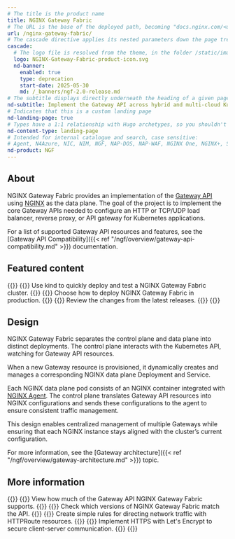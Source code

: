 ```yaml
---
# The title is the product name
title: NGINX Gateway Fabric
# The URL is the base of the deployed path, becoming "docs.nginx.com/<url>/<other-pages>"
url: /nginx-gateway-fabric/
# The cascade directive applies its nested parameters down the page tree until overwritten
cascade:
  # The logo file is resolved from the theme, in the folder /static/images/icons/
  logo: NGINX-Gateway-Fabric-product-icon.svg
  nd-banner:
    enabled: true
    type: deprecation
    start-date: 2025-05-30
    md: /_banners/ngf-2.0-release.md
# The subtitle displays directly underneath the heading of a given page
nd-subtitle: Implement the Gateway API across hybrid and multi-cloud Kubernetes environments with a secure, fast, and reliable NGINX data plane.
# Indicates that this is a custom landing page
nd-landing-page: true
# Types have a 1:1 relationship with Hugo archetypes, so you shouldn't need to change this
nd-content-type: landing-page
# Intended for internal catalogue and search, case sensitive:
# Agent, N4Azure, NIC, NIM, NGF, NAP-DOS, NAP-WAF, NGINX One, NGINX+, Solutions, Unit
nd-product: NGF
---
```


## About

NGINX Gateway Fabric provides an implementation of the [Gateway API](https://gateway-api.sigs.k8s.io/) using [NGINX](https://nginx.org/) as the data plane. The goal of the project is to implement the core Gateway APIs needed to configure an HTTP or TCP/UDP load balancer, reverse proxy, or API gateway for Kubernetes applications.

For a list of supported Gateway API resources and features, see the [Gateway API Compatibility]({{< ref "/ngf/overview/gateway-api-compatibility.md" >}}) documentation.

## Featured content

{{<card-section showAsCards="true" isFeaturedSection="true">}}
  {{<card title="Get started" titleUrl="/nginx-gateway-fabric/get-started">}}
    Use kind to quickly deploy and test a NGINX Gateway Fabric cluster.
  {{</card>}}
  {{<card title="Deploy NGINX Gateway Fabric" titleUrl="/nginx-gateway-fabric/install">}}
    Choose how to deploy NGINX Gateway Fabric in production.
  {{</card>}}
  {{<card title="Changelog" titleUrl="/nginx-gateway-fabric/changelog">}}
    Review the changes from the latest releases.
  {{</card>}}
{{</card-section>}}

## Design

NGINX Gateway Fabric separates the control plane and data plane into distinct deployments. The control plane interacts with the Kubernetes API, watching for Gateway API resources. 

When a new Gateway resource is provisioned, it dynamically creates and manages a corresponding NGINX data plane Deployment and Service.

Each NGINX data plane pod consists of an NGINX container integrated with [NGINX Agent](https://github.com/nginx/agent). The control plane translates Gateway API resources into NGINX configurations and sends these configurations to the agent to ensure consistent traffic management.

This design enables centralized management of multiple Gateways while ensuring that each NGINX instance stays aligned with the cluster’s current configuration.

For more information, see the [Gateway architecture]({{< ref "/ngf/overview/gateway-architecture.md" >}}) topic.

## More information

{{<card-section showAsCards="true">}}
  {{<card title="Gateway API compatibility" titleUrl="/nginx-gateway-fabric/overview/gateway-api-compatibility/">}}
    View how much of the Gateway API NGINX Gateway Fabric supports.
  {{</card>}}
  {{<card title="Technical specifications" titleUrl="/nginx-gateway-fabric/reference/technical-specifications/">}}
    Check which versions of NGINX Gateway Fabric match the API.
  {{</card>}}
  {{<card title="Routing traffic to applications" titleUrl="/nginx-gateway-fabric/traffic-management/basic-routing/">}}
    Create simple rules for directing network traffic with HTTPRoute resources.
  {{</card>}}
  {{<card title="Secure traffic using Let's Encrypt and cert-manager" titleUrl="/nginx-gateway-fabric/traffic-security/integrate-cert-manager/">}}
    Implement HTTPS with Let's Encrypt to secure client-server communication.
  {{</card>}}
{{</card-section>}}